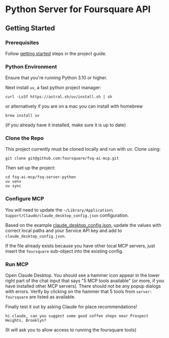 # Python Server for Foursquare API

## Getting Started

### Prerequisites

Follow [getting started](../README.md) steps in the project guide.

### Python Environment

Ensure that you're running Python 3.10 or higher.

Next install `uv`, a fast python project manager:

```
curl -LsSf https://astral.sh/uv/install.sh | sh
```
or alternatively if you are on a mac you can install with homebrew
```
brew install uv
```
(if you already have it installed, make sure it is up to date)

### Clone the Repo

This project currently must be cloned locally and run with uv. Clone using:
```
git clone git@github.com:foursquare/fsq-ai-mcp.git
```
Then set up the project:
```
cd fsq-ai-mcp/fsq-server-python
uv venv
uv sync
```

### Configure MCP

You will need to update the `~/Library/Application\ Support/Claude/claude_desktop_config.json` configuration.

Based on the example [claude_desktop_config.json](claude_desktop_config.json), update the values with 
correct local paths and your Service API key and add to `claude_desktop_config.json`. 

If the file already exists because you have other local MCP servers, just insert the `foursquare` 
sub-object into the existing config.

### Run MCP

Open Claude Desktop. You should see a hammer icon appear in the lower right part of the chat input that says "5 MCP tools available" (or more, if you have installed other MCP servers). There should not be any popup dialogs with errors. Verify by clicking on the hammer that 5 tools from `server: foursquare` are listed as available.

Finally test it out by asking Claude for place recommendations!
```
hi claude, can you suggest some good coffee shops near Prospect Heights, Brooklyn?
```
(It will ask you to allow access to running the foursquare tools)
